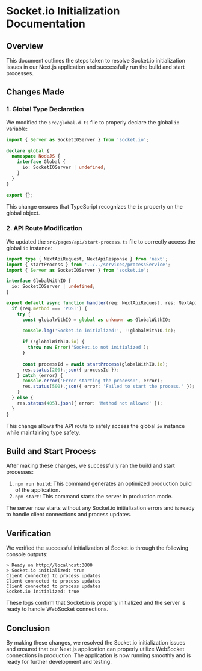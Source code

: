 # Socket.io Initialization Documentation

## Overview

This document outlines the steps taken to resolve Socket.io initialization issues in our Next.js application and successfully run the build and start processes.

## Changes Made

### 1. Global Type Declaration

We modified the `src/global.d.ts` file to properly declare the global `io` variable:

```typescript
import { Server as SocketIOServer } from 'socket.io';

declare global {
  namespace NodeJS {
    interface Global {
      io: SocketIOServer | undefined;
    }
  }
}

export {};
```

This change ensures that TypeScript recognizes the `io` property on the global object.

### 2. API Route Modification

We updated the `src/pages/api/start-process.ts` file to correctly access the global `io` instance:

```typescript
import type { NextApiRequest, NextApiResponse } from 'next';
import { startProcess } from '../../services/processService';
import { Server as SocketIOServer } from 'socket.io';

interface GlobalWithIO {
  io: SocketIOServer | undefined;
}

export default async function handler(req: NextApiRequest, res: NextApiResponse) {
  if (req.method === 'POST') {
    try {
      const globalWithIO = global as unknown as GlobalWithIO;
      
      console.log('Socket.io initialized:', !!globalWithIO.io);

      if (!globalWithIO.io) {
        throw new Error('Socket.io not initialized');
      }
      
      const processId = await startProcess(globalWithIO.io);
      res.status(200).json({ processId });
    } catch (error) {
      console.error('Error starting the process:', error);
      res.status(500).json({ error: 'Failed to start the process.' });
    }
  } else {
    res.status(405).json({ error: 'Method not allowed' });
  }
}
```

This change allows the API route to safely access the global `io` instance while maintaining type safety.

## Build and Start Process

After making these changes, we successfully ran the build and start processes:

1. `npm run build`: This command generates an optimized production build of the application.
2. `npm start`: This command starts the server in production mode.

The server now starts without any Socket.io initialization errors and is ready to handle client connections and process updates.

## Verification

We verified the successful initialization of Socket.io through the following console outputs:

```
> Ready on http://localhost:3000
> Socket.io initialized: true
Client connected to process updates
Client connected to process updates
Client connected to process updates
Socket.io initialized: true
```

These logs confirm that Socket.io is properly initialized and the server is ready to handle WebSocket connections.

## Conclusion

By making these changes, we resolved the Socket.io initialization issues and ensured that our Next.js application can properly utilize WebSocket connections in production. The application is now running smoothly and is ready for further development and testing.
